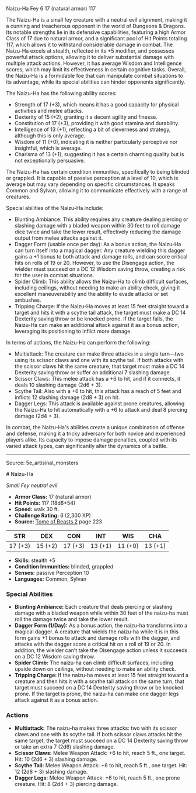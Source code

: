 <MonsterName/>Naizu-Ha</MonsterName>
<CreatureType/>Fey</CreatureType>
<CR/>6</CR>
<AC/>17 (natural armor)</AC>
<HP/>117</HP>
<summary>The Naizu-Ha is a small fey creature with a neutral evil alignment, making it a cunning and treacherous opponent in the world of Dungeons & Dragons. Its notable strengths lie in its defensive capabilities, featuring a high Armor Class of 17 due to natural armor, and a significant pool of Hit Points totaling 117, which allows it to withstand considerable damage in combat. The Naizu-Ha excels at stealth, reflected in its +5 modifier, and possesses powerful attack options, allowing it to deliver substantial damage with multiple attack actions. However, it has average Wisdom and Intelligence scores, which may limit its effectiveness in certain cognitive tasks. Overall, the Naizu-Ha is a formidable foe that can manipulate combat situations to its advantage, while its special abilities can hinder opponents significantly.</summary>

<detail>

The Naizu-Ha has the following ability scores: 
- Strength of 17 (+3), which means it has a good capacity for physical activities and melee attacks.
- Dexterity of 15 (+2), granting it a decent agility and finesse.
- Constitution of 17 (+3), providing it with good stamina and durability.
- Intelligence of 13 (+1), reflecting a bit of cleverness and strategy, although this is only average.
- Wisdom of 11 (+0), indicating it is neither particularly perceptive nor insightful, which is average.
- Charisma of 13 (+1), suggesting it has a certain charming quality but is not exceptionally persuasive.

The Naizu-Ha has certain condition immunities, specifically to being blinded or grappled. It is capable of passive perception at a level of 10, which is average but may vary depending on specific circumstances. It speaks Common and Sylvan, allowing it to communicate effectively with a range of creatures.

Special abilities of the Naizu-Ha include:
- Blunting Ambiance: This ability requires any creature dealing piercing or slashing damage with a bladed weapon within 30 feet to roll damage dice twice and take the lower result, effectively reducing the damage output from melee attacks against it.
- Dagger Form (usable once per day): As a bonus action, the Naizu-Ha can turn itself into a magical dagger. Any creature wielding this dagger gains a +1 bonus to both attack and damage rolls, and can score critical hits on rolls of 19 or 20. However, to use the Disengage action, the wielder must succeed on a DC 12 Wisdom saving throw, creating a risk for the user in combat situations.
- Spider Climb: This ability allows the Naizu-Ha to climb difficult surfaces, including ceilings, without needing to make an ability check, giving it excellent maneuverability and the ability to evade attacks or set ambushes.
- Tripping Charge: If the Naizu-Ha moves at least 15 feet straight toward a target and hits it with a scythe tail attack, the target must make a DC 14 Dexterity saving throw or be knocked prone. If the target falls, the Naizu-Ha can make an additional attack against it as a bonus action, leveraging its positioning to inflict more damage.

In terms of actions, the Naizu-Ha can perform the following:
- Multiattack: The creature can make three attacks in a single turn—two using its scissor claws and one with its scythe tail. If both attacks with the scissor claws hit the same creature, that target must make a DC 14 Dexterity saving throw or suffer an additional 7 slashing damage.
- Scissor Claws: This melee attack has a +6 to hit, and if it connects, it deals 10 slashing damage (2d6 + 3).
- Scythe Tail: Also with a +6 to hit, this attack has a reach of 5 feet and inflicts 12 slashing damage (2d8 + 3) on hit.
- Dagger Legs: This attack is available against prone creatures, allowing the Naizu-Ha to hit automatically with a +6 to attack and deal 8 piercing damage (2d4 + 3).

In combat, the Naizu-Ha's abilities create a unique combination of offense and defense, making it a tricky adversary for both novice and experienced players alike. Its capacity to impose damage penalties, coupled with its varied attack types, can significantly alter the dynamics of a battle.</detail>



---

Source: 5e_artisinal_monsters

<statblock>
# Naizu-Ha

*Small* *Fey* *neutral evil*

- **Armor Class:** 17 (natural armor)
- **Hit Points:** 117 (18d6+54)
- **Speed:** walk 30 ft.
- **Challenge Rating:** 6 (2,300 XP)
- **Source:** [Tome of Beasts 2](https://koboldpress.com/kpstore/product/tome-of-beasts-2-for-5th-edition) page 223

| STR | DEX | CON | INT | WIS | CHA |
| --- | --- | --- | --- | --- | --- |
| 17 (+3) | 15 (+2) | 17 (+3) | 13 (+1) | 11 (+0) | 13 (+1) |

- **Skills:** stealth +5
- **Condition Immunities:** blinded, grappled
- **Senses:** passive Perception 10
- **Languages:** Common, Sylvan

### Special Abilities

- **Blunting Ambiance:** Each creature that deals piercing or slashing damage with a bladed weapon while within 30 feet of the naizu-ha must roll the damage twice and take the lower result.
- **Dagger Form (1/Day):** As a bonus action, the naizu-ha transforms into a magical dagger. A creature that wields the naizu-ha while it is in this form gains +1 bonus to attack and damage rolls with the dagger, and attacks with the dagger score a critical hit on a roll of 19 or 20. In addition, the wielder can’t take the Disengage action unless it succeeds on a DC 12 Wisdom saving throw.
- **Spider Climb:** The naizu-ha can climb difficult surfaces, including upside down on ceilings, without needing to make an ability check.
- **Tripping Charge:** If the naizu-ha moves at least 15 feet straight toward a creature and then hits it with a scythe tail attack on the same turn, that target must succeed on a DC 14 Dexterity saving throw or be knocked prone. If the target is prone, the naizu-ha can make one dagger legs attack against it as a bonus action.

### Actions

- **Multiattack:** The naizu-ha makes three attacks: two with its scissor claws and one with its scythe tail. If both scissor claws attacks hit the same target, the target must succeed on a DC 14 Dexterity saving throw or take an extra 7 (2d6) slashing damage.
- **Scissor Claws:** Melee Weapon Attack: +6 to hit, reach 5 ft., one target. Hit: 10 (2d6 + 3) slashing damage.
- **Scythe Tail:** Melee Weapon Attack: +6 to hit, reach 5 ft., one target. Hit: 12 (2d8 + 3) slashing damage.
- **Dagger Legs:** Melee Weapon Attack: +6 to hit, reach 5 ft., one prone creature. Hit: 8 (2d4 + 3) piercing damage.


</statblock>


